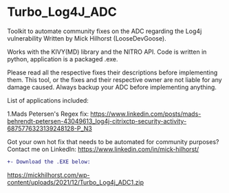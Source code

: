 # Turbo_Log4J_ADC
Toolkit to automate community fixes on the ADC regarding the Log4j vulnerability 
Written by Mick Hilhorst (LooseDevGoose).

Works with the KIVY(MD) library and the NITRO API.
Code is written in python, application is a packaged .exe.

Please read all the respective fixes their descriptions before implementing them.
This tool, or the fixes and their respective owner are not liable for any damage caused.
Always backup your ADC before implementing anything.



List of applications included:

1.Mads Petersen's Regex fix: https://www.linkedin.com/posts/mads-behrendt-petersen-43049613_log4j-citrixctp-security-activity-6875776323139248128-P_N3


Got your own hot fix that needs to be automated for community purposes?
Contact me on LinkedIn: https://www.linkedin.com/in/mick-hilhorst/
```diff
+- Download the .EXE below:
```

https://mickhilhorst.com/wp-content/uploads/2021/12/Turbo_Log4j_ADC1.zip

